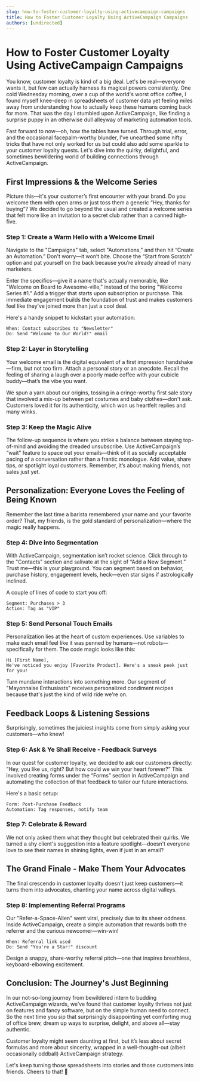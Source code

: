 ```yaml
---
slug: how-to-foster-customer-loyalty-using-activecampaign-campaigns
title: How to Foster Customer Loyalty Using ActiveCampaign Campaigns
authors: [undirected]
---
```



# How to Foster Customer Loyalty Using ActiveCampaign Campaigns

You know, customer loyalty is kind of a big deal. Let's be real—everyone wants it, but few can actually harness its magical powers consistently. One cold Wednesday morning, over a cup of the world's worst office coffee, I found myself knee-deep in spreadsheets of customer data yet feeling miles away from understanding how to actually keep these humans coming back for more. That was the day I stumbled upon ActiveCampaign, like finding a surprise puppy in an otherwise dull alleyway of marketing automation tools.

Fast forward to now—oh, how the tables have turned. Through trial, error, and the occasional facepalm-worthy blunder, I've unearthed some nifty tricks that have not only worked for us but could also add some sparkle to your customer loyalty quests. Let's dive into the quirky, delightful, and sometimes bewildering world of building connections through ActiveCampaign.

## First Impressions & the Welcome Series

Picture this—it's your customer’s first encounter with your brand. Do you welcome them with open arms or just toss them a generic “Hey, thanks for buying”? We decided to go beyond the usual and created a welcome series that felt more like an invitation to a secret club rather than a canned high-five.

### Step 1: Create a Warm Hello with a Welcome Email

Navigate to the "Campaigns" tab, select "Automations," and then hit “Create an Automation.” Don't worry—it won’t bite. Choose the “Start from Scratch” option and pat yourself on the back because you’re already ahead of many marketers.

Enter the specifics—give it a name that's actually memorable, like "Welcome on Board to Awesome-ville," instead of the boring "Welcome Series #1." Add a trigger that starts upon subscription or purchase. This immediate engagement builds the foundation of trust and makes customers feel like they’ve joined more than just a cool deal.

Here's a handy snippet to kickstart your automation:
```plaintext
When: Contact subscribes to "Newsletter"
Do: Send "Welcome to Our World!" email
```

### Step 2: Layer in Storytelling

Your welcome email is the digital equivalent of a first impression handshake—firm, but not too firm. Attach a personal story or an anecdote. Recall the feeling of sharing a laugh over a poorly made coffee with your cubicle buddy—that’s the vibe you want.

We spun a yarn about our origins, tossing in a cringe-worthy first sale story that involved a mix-up between pet costumes and baby clothes—don't ask. Customers loved it for its authenticity, which won us heartfelt replies and many winks.

### Step 3: Keep the Magic Alive

The follow-up sequence is where you strike a balance between staying top-of-mind and avoiding the dreaded unsubscribe. Use ActiveCampaign’s “wait” feature to space out your emails—think of it as socially acceptable pacing of a conversation rather than a frantic monologue. Add value, share tips, or spotlight loyal customers. Remember, it’s about making friends, not sales just yet.

## Personalization: Everyone Loves the Feeling of Being Known

Remember the last time a barista remembered your name and your favorite order? That, my friends, is the gold standard of personalization—where the magic really happens.

### Step 4: Dive into Segmentation

With ActiveCampaign, segmentation isn’t rocket science. Click through to the "Contacts" section and salivate at the sight of “Add a New Segment.” Trust me—this is your playground. You can segment based on behavior, purchase history, engagement levels, heck—even star signs if astrologically inclined.

A couple of lines of code to start you off:
```plaintext
Segment: Purchases > 3
Action: Tag as "VIP"
```

### Step 5: Send Personal Touch Emails

Personalization lies at the heart of custom experiences. Use variables to make each email feel like it was penned by humans—not robots—specifically for them. The code magic looks like this:
```plaintext
Hi [First Name],
We've noticed you enjoy [Favorite Product]. Here's a sneak peek just for you!
```

Turn mundane interactions into something more. Our segment of "Mayonnaise Enthusiasts" receives personalized condiment recipes because that's just the kind of wild ride we're on.

## Feedback Loops & Listening Sessions

Surprisingly, sometimes the juiciest insights come from simply asking your customers—who knew!

### Step 6: Ask & Ye Shall Receive - Feedback Surveys

In our quest for customer loyalty, we decided to ask our customers directly: ”Hey, you like us, right? But how could we win your heart forever?” This involved creating forms under the “Forms” section in ActiveCampaign and automating the collection of that feedback to tailor our future interactions.

Here's a basic setup:
```plaintext
Form: Post-Purchase Feedback
Automation: Tag responses, notify team
```

### Step 7: Celebrate & Reward

We not only asked them what they thought but celebrated their quirks. We turned a shy client's suggestion into a feature spotlight—doesn't everyone love to see their names in shining lights, even if just in an email?

## The Grand Finale - Make Them Your Advocates

The final crescendo in customer loyalty doesn't just keep customers—it turns them into advocates, chanting your name across digital valleys.

### Step 8: Implementing Referral Programs

Our "Refer-a-Space-Alien" went viral, precisely due to its sheer oddness. Inside ActiveCampaign, create a simple automation that rewards both the referrer and the curious newcomer—win-win!

```plaintext
When: Referral link used
Do: Send "You're a Star!" discount
```

Design a snappy, share-worthy referral pitch—one that inspires breathless, keyboard-elbowing excitement.

## Conclusion: The Journey's Just Beginning

In our not-so-long journey from bewildered intern to budding ActiveCampaign wizards, we’ve found that customer loyalty thrives not just on features and fancy software, but on the simple human need to connect. So the next time you sip that surprisingly disappointing yet comforting mug of office brew, dream up ways to surprise, delight, and above all—stay authentic.

Customer loyalty might seem daunting at first, but it’s less about secret formulas and more about sincerity, wrapped in a well-thought-out (albeit occasionally oddball) ActiveCampaign strategy. 

Let's keep turning those spreadsheets into stories and those customers into friends. Cheers to that! 🍵